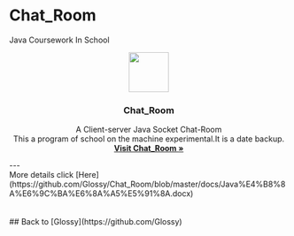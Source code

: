 # Chat_Room
Java Coursework In School 

<p align="center">
  <a href="https://github.com/Glossy">
    <img src="https://avatars1.githubusercontent.com/u/20094589?v=3&s=400" width=72 height=72>
  </a>

  <h3 align="center">Chat_Room</h3>

  <p align="center">
    A Client-server Java Socket Chat-Room
    <br>
    This a program of school on the machine experimental.It is a date backup. 
    <br>
    <a href="https://github.com/Glossy/Chat_Room"><strong>Visit Chat_Room &raquo;</strong></a>
  </p>
</p>
---
<br>
More details click [Here](https://github.com/Glossy/Chat_Room/blob/master/docs/Java%E4%B8%8A%E6%9C%BA%E6%8A%A5%E5%91%8A.docx)

<br>
<br>
<br>
## Back to [Glossy](https://github.com/Glossy)
